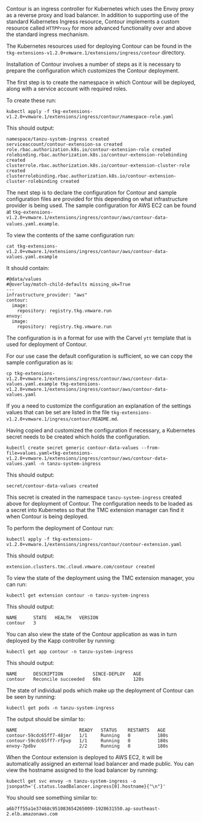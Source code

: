 Contour is an ingress controller for Kubernetes which uses the Envoy proxy as a reverse proxy and load balancer. In addition to supporting use of the standard Kubernetes Ingress resource, Contour implements a custom resource called ``HTTPProxy`` for more advanced functionality over and above the standard ingress mechanism.

The Kubernetes resources used for deploying Contour can be found in the ``tkg-extensions-v1.2.0+vmware.1/extensions/ingress/contour`` directory.

Installation of Contour involves a number of steps as it is necessary to prepare the configuration which customizes the Contour deployment.

The first step is to create the namespace in which Contour will be deployed, along with a service account with required roles.

To create these run:

```execute-1
kubectl apply -f tkg-extensions-v1.2.0+vmware.1/extensions/ingress/contour/namespace-role.yaml
```

This should output:

```
namespace/tanzu-system-ingress created
serviceaccount/contour-extension-sa created
role.rbac.authorization.k8s.io/contour-extension-role created
rolebinding.rbac.authorization.k8s.io/contour-extension-rolebinding created
clusterrole.rbac.authorization.k8s.io/contour-extension-cluster-role created
clusterrolebinding.rbac.authorization.k8s.io/contour-extension-cluster-rolebinding created
```

The next step is to declare the configuration for Contour and sample configuration files are provided for this depending on what infrastructure provider is being used. The sample configuration for AWS EC2 can be found at ``tkg-extensions-v1.2.0+vmware.1/extensions/ingress/contour/aws/contour-data-values.yaml.example``.

To view the contents of the same configuration run:

```execute-1
cat tkg-extensions-v1.2.0+vmware.1/extensions/ingress/contour/aws/contour-data-values.yaml.example
```

It should contain:

```
#@data/values
#@overlay/match-child-defaults missing_ok=True
---
infrastructure_provider: "aws"
contour:
  image:
    repository: registry.tkg.vmware.run
envoy:
  image:
    repository: registry.tkg.vmware.run
```

The configuration is in a format for use with the Carvel ``ytt`` template that is used for deployment of Contour.

For our use case the default configuration is sufficient, so we can copy the sample configuration as is:

```execute-1
cp tkg-extensions-v1.2.0+vmware.1/extensions/ingress/contour/aws/contour-data-values.yaml.example tkg-extensions-v1.2.0+vmware.1/extensions/ingress/contour/aws/contour-data-values.yaml
```

If you a need to customize the configuration an explanation of the settings values that can be set are listed in the file ``tkg-extensions-v1.2.0+vmware.1/ingress/contour/README.md``.

Having copied and customized the configuration if necessary, a Kubernetes secret needs to be created which holds the configuration.

```execute-1
kubectl create secret generic contour-data-values --from-file=values.yaml=tkg-extensions-v1.2.0+vmware.1/extensions/ingress/contour/aws/contour-data-values.yaml -n tanzu-system-ingress
```

This should output:

```
secret/contour-data-values created
```

This secret is created in the namespace ``tanzu-system-ingress`` created above for deployment of Contour. The configuration needs to be loaded as a secret into Kubernetes so that the TMC extension manager can find it when Contour is being deployed.

To perform the deployment of Contour run:

```execute-1
kubectl apply -f tkg-extensions-v1.2.0+vmware.1/extensions/ingress/contour/contour-extension.yaml
```

This should output:

```
extension.clusters.tmc.cloud.vmware.com/contour created
```

To view the state of the deployment using the TMC extension manager, you can run:

```execute-1
kubectl get extension contour -n tanzu-system-ingress
```

This should output:

```
NAME      STATE   HEALTH   VERSION
contour   3 
```

You can also view the state of the Contour application as was in turn deployed by the Kapp controller by running:

```execute-1
kubectl get app contour -n tanzu-system-ingress
```

This should output:

```
NAME      DESCRIPTION           SINCE-DEPLOY   AGE
contour   Reconcile succeeded   60s            120s
```

The state of individual pods which make up the deployment of Contour can be seen by running:

```execute-1
kubectl get pods -n tanzu-system-ingress
```

The output should be similar to:

```
NAME                       READY   STATUS    RESTARTS   AGE
contour-59cdc65ff7-48jmr   1/1     Running   0          180s
contour-59cdc65ff7-rfpvp   1/1     Running   0          180s
envoy-7pdbv                2/2     Running   0          180s
```

When the Contour extension is deployed to AWS EC2, it will be automatically assigned an external load balancer and made public. You can view the hostname assigned to the load balancer by running:

```execute-1
kubectl get svc envoy -n tanzu-system-ingress -o jsonpath='{.status.loadBalancer.ingress[0].hostname}{"\n"}'
```

You should see something similar to:

```
a6b7ff55a1e37468c951083654265009-1928631550.ap-southeast-2.elb.amazonaws.com
```
